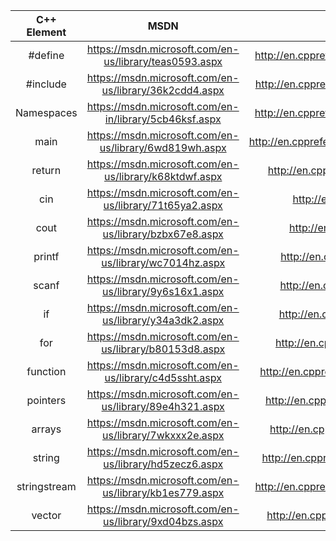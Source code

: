|C++ Element|MSDN|CPP reference|
|:---:|:---:|:---:|
|\#define|<https://msdn.microsoft.com/en-us/library/teas0593.aspx>|<http://en.cppreference.com/w/cpp/preprocessor/replace>|
|\#include|<https://msdn.microsoft.com/en-us/library/36k2cdd4.aspx>|<http://en.cppreference.com/w/cpp/preprocessor/include>|
|Namespaces|<https://msdn.microsoft.com/en-in/library/5cb46ksf.aspx>|<http://en.cppreference.com/w/cpp/language/namespace>|
|main|<https://msdn.microsoft.com/en-us/library/6wd819wh.aspx>|<http://en.cppreference.com/w/cpp/language/main_function>|
|return|<https://msdn.microsoft.com/en-us/library/k68ktdwf.aspx>|<http://en.cppreference.com/w/cpp/language/return>|
|cin|<https://msdn.microsoft.com/en-us/library/71t65ya2.aspx>|<http://en.cppreference.com/w/cpp/io/cin>|
|cout|<https://msdn.microsoft.com/en-us/library/bzbx67e8.aspx>|<http://en.cppreference.com/w/cpp/io/cout>|
|printf|<https://msdn.microsoft.com/en-us/library/wc7014hz.aspx>|<http://en.cppreference.com/w/cpp/io/c/fprintf>|
|scanf|<https://msdn.microsoft.com/en-us/library/9y6s16x1.aspx>|<http://en.cppreference.com/w/cpp/io/c/fscanf>|
|if|<https://msdn.microsoft.com/en-us/library/y34a3dk2.aspx>|<http://en.cppreference.com/w/cpp/language/if>|
|for|<https://msdn.microsoft.com/en-us/library/b80153d8.aspx>|<http://en.cppreference.com/w/cpp/language/for>|
|function|<https://msdn.microsoft.com/en-us/library/c4d5ssht.aspx>|<http://en.cppreference.com/w/cpp/language/functions>|
|pointers|<https://msdn.microsoft.com/en-us/library/89e4h321.aspx>|<http://en.cppreference.com/w/cpp/language/pointer>|
|arrays|<https://msdn.microsoft.com/en-us/library/7wkxxx2e.aspx>|<http://en.cppreference.com/w/cpp/language/array>|
|string|<https://msdn.microsoft.com/en-us/library/hd5zecz6.aspx>|<http://en.cppreference.com/w/cpp/string/basic_string>|
|stringstream|<https://msdn.microsoft.com/en-us/library/kb1es779.aspx>|<http://en.cppreference.com/w/cpp/io/basic_stringstream>|
|vector|<https://msdn.microsoft.com/en-us/library/9xd04bzs.aspx>|<http://en.cppreference.com/w/cpp/container/vector>|


